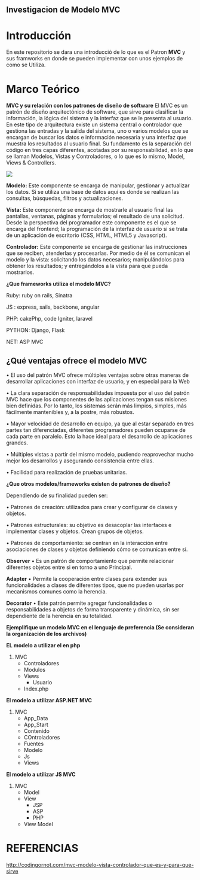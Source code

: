 


## Investigacion de Modelo MVC

# Introducción
En este repositorio se dara una introducció de lo que es el Patron **MVC** y sus framworks en donde se pueden implementar con unos ejemplos de como se Utiliza.

# Marco Teórico

 **MVC y  su relación con los patrones de diseño de software**
El MVC es un patrón de diseño arquitectónico de software, que sirve para clasificar la información, la lógica del sistema y la interfaz que se le presenta al usuario. En este tipo de arquitectura existe un sistema central o controlador que gestiona las entradas y la salida del sistema, uno o varios modelos que se encargan de buscar los datos e información necesaria y una interfaz que muestra los resultados al usuario final.
Su fundamento es la separación del código en tres capas diferentes, acotadas por su responsabilidad, en lo que se llaman Modelos, Vistas y Controladores, o lo que es lo mismo, Model, Views & Controllers.

![](http://codingornot.com/wp-content/uploads/2017/10/mvc-modelo-vista-controlador.png) 

**Modelo:**
Este componente se encarga de manipular, gestionar y actualizar los datos. Si se utiliza una base de datos aquí es donde se realizan las consultas, búsquedas, filtros y actualizaciones.

**Vista:**
Este componente se encarga de mostrarle al usuario final las pantallas, ventanas, páginas y formularios; el resultado de una solicitud. Desde la perspectiva del programador este componente es el que se encarga del frontend; la programación de la interfaz de usuario si se trata de un aplicación de escritorio (CSS, HTML, HTML5 y Javascript).

**Controlador:**
Este componente se encarga de gestionar las instrucciones que se reciben, atenderlas y procesarlas. Por medio de él se comunican el modelo y la vista: solicitando los datos necesarios; manipulándolos para obtener los resultados; y entregándolos a la vista para que pueda mostrarlos.

**¿Que frameworks utiliza el modelo MVC?** 

Ruby: ruby on rails, Sinatra

JS : express, sails, backbone, angular

PHP: cakePhp, code Igniter, laravel

PYTHON: Django, Flask

NET: ASP MVC

## ¿Qué ventajas ofrece el modelo MVC

   • El uso del patrón MVC ofrece múltiples ventajas sobre otras maneras de desarrollar aplicaciones con interfaz de usuario, y en especial para la Web

   • La clara separación de responsabilidades impuesta por el uso del patrón MVC hace que los componentes de las aplicaciones tengan sus misiones bien definidas. Por lo tanto, los sistemas serán más limpios, simples, más fácilmente mantenibles y, a la postre, más robustos.

   • Mayor velocidad de desarrollo en equipo, ya que al estar separado en tres partes tan diferenciadas, diferentes programadores pueden ocuparse de cada parte en paralelo. Esto la hace ideal para el desarrollo de aplicaciones grandes.

   • Múltiples vistas a partir del mismo modelo, pudiendo reaprovechar mucho mejor los desarrollos y asegurando consistencia entre ellas.

   • Facilidad para realización de pruebas unitarias.


**¿Que otros modelos/frameworks existen de patrones de diseño?** 


   Dependiendo de su finalidad pueden ser:

   • Patrones de creación: utilizados para crear y configurar de clases y objetos.

   • Patrones estructurales: su objetivo es desacoplar las interfaces e implementar clases y objetos. Crean grupos de objetos.

   • Patrones de comportamiento: se centran en la interacción entre asociaciones de clases y objetos definiendo cómo se comunican entre sí.
      

**Observer** 
 • Es un patrón de comportamiento que permite relacionar diferentes objetos entre si en torno a uno Principal.

**Adapter**
 • Permite la cooperación entre clases para extender sus funcionalidades a clases de diferentes tipos, que no pueden usarlas por mecanismos comunes como la herencia.

**Decorator**
 • Este patrón permite agregar funcionalidades o responsabilidades a objetos de forma transparente y dinámica, sin ser dependiente de la herencia en su totalidad.



**Ejemplifique un modelo MVC en el lenguaje de preferencia (Se consideran la organización de los archivos)**

**EL modelo a utilizar el en php** 
1. MVC
   - Controladores
   - Modulos
   - Views
     - Usuario
   - Index.php

**El modelo a utilizar ASP.NET MVC**
1. MVC
   - App_Data
   - App_Start
   - Contenido
   - COntroladores
   - Fuentes
   - Modelo
   - Js
   - Views

**El modelo a utilizar JS MVC**
1. MVC
   - Model
   - View
     - JSP
     - ASP
     - PHP
   - View Model
 
 # REFERENCIAS

 http://codingornot.com/mvc-modelo-vista-controlador-que-es-y-para-que-sirve